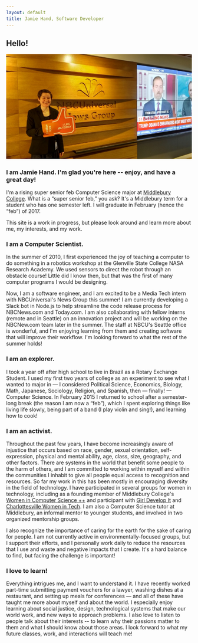 ```yaml
---
layout: default
title: Jamie Hand, Software Developer
---
```


## Hello!

![Welcome!](/img/photos/large/nbcu_newsgroup.jpg)

### I am Jamie Hand. I'm glad you're here -- enjoy, and have a great day!

I'm a rising super senior feb Computer Science major at
[Middlebury College](http://www.middlebury.edu).
What is a “super senior feb,” you ask? It's a Middlebury term for a student
who has one semester left. I will graduate in February (hence the “feb”)
of 2017.

This site is a work in progress, but please
look around and learn more about me, my interests,
and my work.

### I am a Computer Scientist.

In the summer of 2010, I first experienced the joy of teaching a computer to do
something in a robotics workshop at the Glenville State College NASA
Research Academy. We used sensors to direct the robot through an obstacle
course! Little did I know then, but that was the first of many computer
programs I would be designing.

Now, I am a software engineer, and
I am excited to be a Media Tech intern with NBCUniversal's News Group this
summer! I am currently developing a Slack bot in Node.js to help streamline
the code release process for NBCNews.com and Today.com. I am also collaborating
with fellow interns (remote and in Seattle) on an innovation project and will
be working on the NBCNew.com team later in the summer. The staff at NBCU's
Seattle office is wonderful, and I'm enjoying learning from them and
creating software that will improve their workflow. I'm looking forward to
what the rest of the summer holds!

### I am an explorer.

I took a year off after high school to live in Brazil as a Rotary Exchange
Student. I used my first two years of college as an experiment to see what I
wanted to major in — I considered Political Science, Economics, Biology, Math,
Japanese, Sociology, Religion, and Spanish, then — finally! — Computer Science.
In February 2015 I returned to school after a semester-long break (the reason I
am now a “feb”), which I spent exploring things like living life slowly, being
part of a band (I play violin and sing!), and learning how to cook!

### I am an activist.

Throughout the past few years, I have become increasingly aware of injustice
that occurs based on race, gender, sexual orientation,
self-expression, physical and mental ability, age, class, size,
geography, and other
factors. There are systems in the world that benefit some people to the
harm of others, and I am committed to working within myself and within the
communities I inhabit to give all people equal access to recognition and
resources. So far my work in this has been mostly in encouraging diversity
in the field of technology. I have participated in several groups for women
in technology, including as a founding member of Middlebury College's
[Women in Computer Science ++](http://middleburywics.weebly.com/) and
participant with [Girl Develop It](http://www.meetup.com/Girl-Develop-It-CentralVA/)
and [Charlottesville Women in Tech](http://www.charlottesvillewomenintech.com/).
I am also a Computer Science tutor at Middlebury, an informal mentor to
younger students, and involved in two organized mentorship groups.

I also recognize the importance of caring for the earth for the sake of
caring for people. I am not currently active in environmentally-focused groups,
but I support their efforts, and I personally work daily to reduce the
resources that I use and waste and negative impacts that I create. It's
a hard balance to find, but facing the challenge is important!

### I love to learn!

Everything intrigues me, and I want to understand it. I have recently worked
part-time submitting payment vouchers for a lawyer, washing dishes at a
restaurant, and setting up meals for conferences — and all of these have taught
me more about myself and about the world. I especially enjoy learning about
social justice, design, technological systems that make our world work, and
new ways to approach problems. I also love to listen to people talk about
their interests -- to learn why their passions matter to them and
what I should know about those areas.
I look forward to what my future classes, work, and interactions will teach me!

